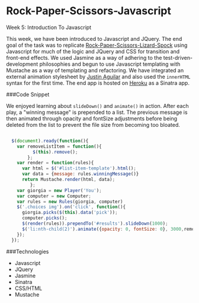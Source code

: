 Rock-Paper-Scissors-Javascript
==============================

Week 5: Introduction To Javascript

This week, we have been introduced to Javascript and JQuery.  The end goal of the task was to replicate [Rock-Paper-Scissors-Lizard-Spock](http://en.wikipedia.org/wiki/Rock-paper-scissors-lizard-Spock) using Javascript for much of the logic and JQuery and CSS for transition and front-end effects.  We used Jasmine as a way of adhering to the test-driven-development philosophies and begun to use Javascript templating with Mustache as a way of templating and refactoring.  We have integrated an external animation stylesheet by [Justin Aguilar](http://www.justinaguilar.com/animations/) and also used the ```innerHTML``` syntax for the first time.  The end app is hosted on [Heroku](https://hidden-chamber-8418.herokuapp.com/) as a Sinatra app.

###Code Snippet

We enjoyed learning about ```slideDown()``` and ```animate()``` in action.  After each play, a "winning message" is prepended to a list.  The previous message is then animated through opacity and fontSize adjustments before being deleted from the list to prevent the file size from becoming too bloated.

``` javascript

  $(document).ready(function(){
    var removeListItem = function(){
          $(this).remove();
        };
    var render = function(rules){
      var html = $('#list-item-template').html();
      var data = {message: rules.winningMessage()}
      return Mustache.render(html, data);
         };
    var giorgia = new Player('You');
    var computer = new Computer;
    var rules = new Rules(giorgia, computer)
    $('.choices img').on('click', function(){
      giorgia.picks($(this).data('pick'));
      computer.picks();
      $(render(rules)).prependTo('#results').slideDown(1000);      
      $('li:nth-child(2)').animate({opacity: 0, fontSize: 0}, 3000,removeListItem);
    });
  });    

```

###Technologies
- Javascript
- JQuery
- Jasmine
- Sinatra
- CSS/HTML
- Mustache